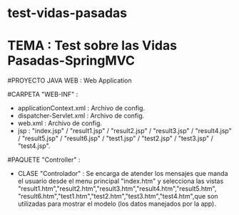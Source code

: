 # test-vidas-pasadas

# TEMA : Test sobre las Vidas Pasadas-SpringMVC

#PROYECTO JAVA WEB : Web Application

#CARPETA "WEB-INF" :
  
  - applicationContext.xml : Archivo de config.
  - dispatcher-Servlet.xml : Archivo de config.
  - web.xml : Archivo de config.  
  - jsp :   "index.jsp" / "result1.jsp" / "result2.jsp" / "result3.jsp" /
  "result4.jsp" / "result5.jsp" / "result6.jsp" / "test1.jsp" /
  "test2.jsp" / "test3.jsp" / "test4.jsp".
   
#PAQUETE "Controller" : 
  
  - CLASE "Controlador" :  Se encarga de atender los mensajes que manda
    el usuario desde el menu principal "index.htm" y selecciona las vistas
   "result1.htm","result2.htm","result3.htm","result4.htm","result5.htm",
   "result6.htm","test1.htm","test2.htm","test3.htm","test4.htm",que son 
   utilizadas para mostrar el modelo (los datos manejados por la app).
